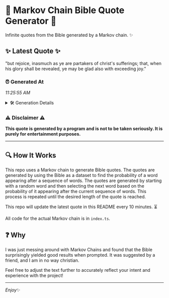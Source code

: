 # 📖 Markov Chain Bible Quote Generator 📖

Infinite quotes from the Bible generated by a Markov chain. ✨

## ✨ Latest Quote ✨
"but rejoice, inasmuch as ye are partakers of christ's sufferings; that, when his glory shall be revealed, ye may be glad also with exceeding joy."

### ⏰ Generated At
*11:25:55 AM*

<details>
    <summary>🛠️ Generation Details</summary>
    <p>
        <strong>🌱 Seed:</strong> but<br>
        <strong>🔄 Iterations:</strong> 24<br>
        <strong>📜 Context History:</strong><br>[ but ]: rejoice,<br>[ but, rejoice, ]: inasmuch<br>[ but, rejoice,, inasmuch ]: as<br>[ but, rejoice,, inasmuch, as ]: ye<br>[ but, rejoice,, inasmuch, as, ye ]: are<br>[ but, rejoice,, inasmuch, as, ye, are ]: partakers<br>[ rejoice,, inasmuch, as, ye, are, partakers ]: of<br>[ inasmuch, as, ye, are, partakers, of ]: christ's<br>[ as, ye, are, partakers, of, christ's ]: sufferings;<br>[ ye, are, partakers, of, christ's, sufferings; ]: that,<br>[ are, partakers, of, christ's, sufferings;, that, ]: when<br>[ partakers, of, christ's, sufferings;, that,, when ]: his<br>[ of, christ's, sufferings;, that,, when, his ]: glory<br>[ christ's, sufferings;, that,, when, his, glory ]: shall<br>[ sufferings;, that,, when, his, glory, shall ]: be<br>[ that,, when, his, glory, shall, be ]: revealed,<br>[ when, his, glory, shall, be, revealed, ]: ye<br>[ his, glory, shall, be, revealed,, ye ]: may<br>[ glory, shall, be, revealed,, ye, may ]: be<br>[ shall, be, revealed,, ye, may, be ]: glad<br>[ be, revealed,, ye, may, be, glad ]: also<br>[ revealed,, ye, may, be, glad, also ]: with<br>[ ye, may, be, glad, also, with ]: exceeding<br>[ may, be, glad, also, with, exceeding ]: joy.<br>
    </p>
</details>

### ⚠️ Disclaimer ⚠️
**This quote is generated by a program and is not to be taken seriously. It is purely for entertainment purposes.**

---

## 🔍 How It Works

This repo uses a Markov chain to generate Bible quotes. The quotes are generated by using the Bible as a dataset to find the probability of a word appearing after a sequence of words. The quotes are generated by starting with a random word and then selecting the next word based on the probability of it appearing after the current sequence of words. This process is repeated until the desired length of the quote is reached.

This repo will update the latest quote in this README every 10 minutes. ⏳

All code for the actual Markov chain is in `index.ts`.

## ❓ Why

I was just messing around with Markov Chains and found that the Bible surprisingly yielded good results when prompted. 
It was suggested by a friend, and I am in no way christian.

Feel free to adjust the text further to accurately reflect your intent and experience with the project!

---

*Enjoy*✨
